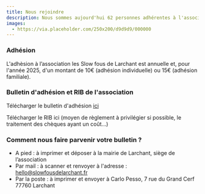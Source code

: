 ```yaml
---
title: Nous rejoindre
description: Nous sommes aujourd'hui 62 personnes adhérentes à l'association.
images:
  - https://via.placeholder.com/250x200/d9d9d9/000000
---
```

### Adhésion

L'adhèsion à l’association les Slow fous de Larchant est annuelle et, pour l'année 2025, d'un montant  de 10€ (adhésion individuelle) ou 15€ (adhésion familiale).

### Bulletin d'adhésion et RIB de l'association

Télécharger le bulletin d'adhésion [ici](/pdf/adhesion2025.pdf)

Télécharger le RIB ici (moyen de règlement à privilégier si possible, le traitement des chèques ayant un coût...)

### Comment nous faire parvenir votre bulletin ?

- A pied  : à imprimer et déposer à la mairie de Larchant, siège de l’association
- Par mail : à scanner et renvoyer à l'adresse : [hello@slowfousdelarchant.fr](hello@slowfousdelarchant.fr) 
- Par la poste : à imprimer et envoyer à Carlo Pesso, 7 rue du Grand Cerf 77760 Larchant
